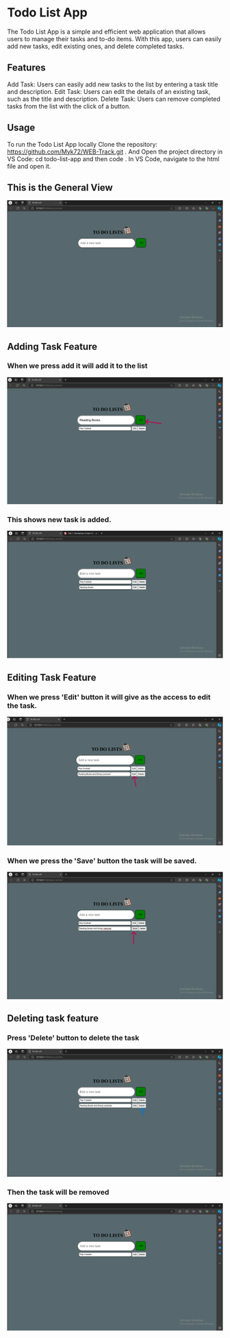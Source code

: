 # Todo List App

The Todo List App is a simple and efficient web application that allows users to manage their tasks and to-do items. With this app, users can easily add new tasks, edit existing ones, and delete completed tasks.

## Features

  Add Task: Users can easily add new tasks to the list by entering a task title and description.
  Edit Task: Users can edit the details of an existing task, such as the title and description.
  Delete Task: Users can remove completed tasks from the list with the click of a button.

## Usage

To run the Todo List App locally Clone the repository: https://github.com/Myk72/WEB-Track.git . And Open the project directory in VS Code: cd todo-list-app and then code . In VS Code, navigate to the html file and open it.


## This is the General View
![alt text](https://github.com/Myk72/WEB-Track/blob/main/Task1/images/Screenshot%202024-08-06%20132323.png)

## Adding Task Feature

### When we press add it will add it to the list
![alt text](https://github.com/Myk72/WEB-Track/blob/main/Task1/images/Screenshot%202024-08-06%20132417.png)

### This shows new task is added.
![alt text](https://github.com/Myk72/WEB-Track/blob/main/Task1/images/Screenshot%202024-08-06%20145430.png)

## Editing Task Feature
### When we press 'Edit' button it will give as the access to edit the task.
![alt text](https://github.com/Myk72/WEB-Track/blob/main/Task1/images/Screenshot%202024-08-06%20132710.png)

### When we press the 'Save' button the task will be saved.
![alt text](https://github.com/Myk72/WEB-Track/blob/main/Task1/images/Screenshot%202024-08-06%20132643.png)

## Deleting task feature

### Press 'Delete' button to delete the task
![alt text](https://github.com/Myk72/WEB-Track/blob/main/Task1/images/Screenshot%202024-08-06%20133130.png)

### Then the task will be removed
![alt text](https://github.com/Myk72/WEB-Track/blob/main/Task1/images/Screenshot%202024-08-06%20132726.png)
